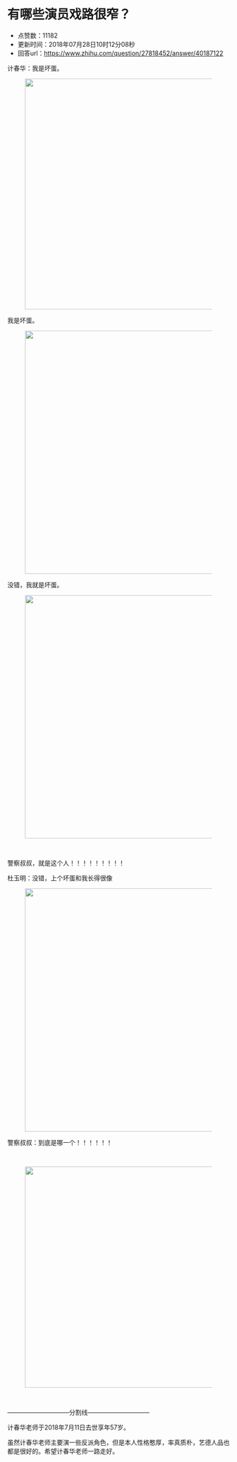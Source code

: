 # 有哪些演员戏路很窄？
- 点赞数：11182
- 更新时间：2018年07月28日10时12分08秒
- 回答url：https://www.zhihu.com/question/27818452/answer/40187122
<body>
 <p data-pid="-5rVD7YS">计春华：我是坏蛋。</p>
 <figure>
  <img src="https://pic1.zhimg.com/50/v2-83e78ffaddc3061d33052ab319bff98e_720w.jpg?source=1940ef5c" data-rawwidth="522" data-rawheight="330" data-original-token="v2-83e78ffaddc3061d33052ab319bff98e" class="origin_image zh-lightbox-thumb" width="522" data-original="https://pica.zhimg.com/v2-83e78ffaddc3061d33052ab319bff98e_r.jpg?source=1940ef5c">
 </figure>
 <p data-pid="Ksia0VCt">我是坏蛋。</p>
 <figure>
  <img src="https://pic1.zhimg.com/50/401bf2a6fef64a14aadbd6a97b002c0b_720w.jpg?source=1940ef5c" data-rawwidth="550" data-rawheight="369" data-original-token="401bf2a6fef64a14aadbd6a97b002c0b" class="origin_image zh-lightbox-thumb" width="550" data-original="https://pic1.zhimg.com/401bf2a6fef64a14aadbd6a97b002c0b_r.jpg?source=1940ef5c">
 </figure>
 <p data-pid="vL4jYxfu">没错，我就是坏蛋。</p>
 <figure>
  <img src="https://picx.zhimg.com/50/38a97d974773e431d154261112d16f5b_720w.jpg?source=1940ef5c" data-rawwidth="550" data-rawheight="365" data-original-token="38a97d974773e431d154261112d16f5b" class="origin_image zh-lightbox-thumb" width="550" data-original="https://picx.zhimg.com/38a97d974773e431d154261112d16f5b_r.jpg?source=1940ef5c">
 </figure>
 <br>
 <p data-pid="hdAWFPiE">警察叔叔，就是这个人！！！！！！！！！</p>
 <p data-pid="OF7WL9oh">杜玉明：没错，上个坏蛋和我长得很像</p>
 <figure>
  <img src="https://picx.zhimg.com/50/9262d9130a20833fc87a0d6362a4bcd1_720w.jpg?source=1940ef5c" data-rawwidth="550" data-rawheight="367" data-original-token="9262d9130a20833fc87a0d6362a4bcd1" class="origin_image zh-lightbox-thumb" width="550" data-original="https://picx.zhimg.com/9262d9130a20833fc87a0d6362a4bcd1_r.jpg?source=1940ef5c">
 </figure>
 <p data-pid="8DVtqHlF">警察叔叔：到底是哪一个！！！！！！</p>
 <br>
 <figure>
  <img src="https://pica.zhimg.com/50/v2-5ffdeb30192ea55df861c22c9559687a_720w.jpg?source=1940ef5c" data-rawwidth="500" data-rawheight="308" data-original-token="v2-5ffdeb30192ea55df861c22c9559687a" class="origin_image zh-lightbox-thumb" width="500" data-original="https://picx.zhimg.com/v2-5ffdeb30192ea55df861c22c9559687a_r.jpg?source=1940ef5c">
 </figure>
 <br>
 <p data-pid="2j8E4Plx">——————————分割线——————————</p>
 <p data-pid="X0BVRuSF">计春华老师于2018年7月11日去世享年57岁。</p>
 <p data-pid="c5TDeMA5">虽然计春华老师主要演一些反派角色，但是本人性格憨厚，率真质朴，艺德人品也都是很好的。希望计春华老师一路走好。</p>
</body>